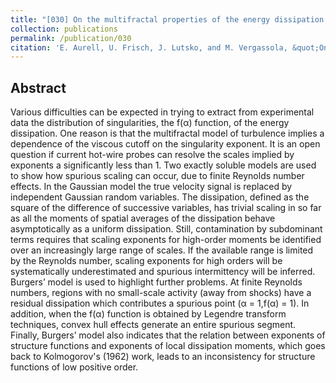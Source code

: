 ```yaml
---
title: "[030] On the multifractal properties of the energy dissipation derived from turbulence data"
collection: publications
permalink: /publication/030
citation: 'E. Aurell, U. Frisch, J. Lutsko, and M. Vergassola, &quot;On the multifractal properties of the energy dissipation derived from turbulence data&quot;, <i> J. Fluid Mech</i>, <strong>238</strong>, 467 (1992)'
---
```

Abstract
---
Various difficulties can be expected in trying to extract from experimental data the distribution of singularities, the f(α) function, of the energy dissipation. One reason is that the multifractal model of turbulence implies a dependence of the viscous cutoff on the singularity exponent. It is an open question if current hot-wire probes can resolve the scales implied by exponents a significantly less than 1.
Two exactly soluble models are used to show how spurious scaling can occur, due to finite Reynolds number effects. In the Gaussian model the true velocity signal is replaced by independent Gaussian random variables. The dissipation, defined as the square of the difference of successive variables, has trivial scaling in so far as all the moments of spatial averages of the dissipation behave asymptotically as a uniform dissipation. Still, contamination by subdominant terms requires that scaling exponents for high-order moments be identified over an increasingly large range of scales. If the available range is limited by the Reynolds number, scaling exponents for high orders will be systematically underestimated and spurious intermittency will be inferred. Burgers’ model is used to highlight further problems. At finite Reynolds numbers, regions with no small-scale activity (away from shocks) have a residual dissipation which contributes a spurious point (α = 1,f(α) = 1). In addition, when the f(α) function is obtained by Legendre transform techniques, convex hull effects generate an entire spurious segment.
 Finally, Burgers’ model also indicates that the relation between exponents of structure functions and exponents of local dissipation moments, which goes back to Kolmogorov&apos;s (1962) work, leads to an inconsistency for structure functions of low positive order.
